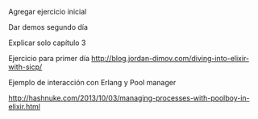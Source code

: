 
Agregar ejercicio inicial 

Dar demos segundo día 

Explicar solo capítulo 3


Ejercicio para primer día
http://blog.jordan-dimov.com/diving-into-elixir-with-sicp/

Ejemplo de interacción con Erlang y Pool manager

http://hashnuke.com/2013/10/03/managing-processes-with-poolboy-in-elixir.html



